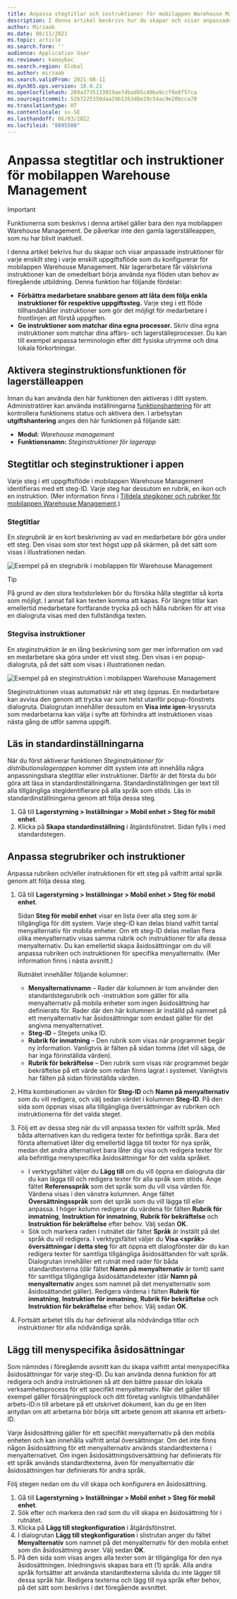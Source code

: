 ```yaml
---
title: Anpassa stegtitlar och instruktioner för mobilappen Warehouse Management
description: I denna artikel beskrivs hur du skapar och visar anpassade instruktioner för varje enskilt steg i respektive uppgiftsflöde som du konfigurerar för mobilappen Warehouse Management.
author: Mirzaab
ms.date: 08/11/2021
ms.topic: article
ms.search.form: ''
audience: Application User
ms.reviewer: kamaybac
ms.search.region: Global
ms.author: mirzaab
ms.search.validFrom: 2021-08-11
ms.dyn365.ops.version: 10.0.21
ms.openlocfilehash: 289a3735133919ae7dbad05c40ba9ccf0e8f57ca
ms.sourcegitcommit: 52b7225350daa29b1263d8e29c54ac9e20bcca70
ms.translationtype: HT
ms.contentlocale: sv-SE
ms.lasthandoff: 06/03/2022
ms.locfileid: "8895508"
---
```

# <a name="customize-step-titles-and-instructions-for-the-warehouse-management-mobile-app"></a>Anpassa stegtitlar och instruktioner för mobilappen Warehouse Management

> [!IMPORTANT]
> Funktionerna som beskrivs i denna artikel gäller bara den nya mobilappen Warehouse Management. De påverkar inte den gamla lagerställeappen, som nu har blivit inaktuell.

I denna artikel bekrivs hur du skapar och visar anpassade instruktioner för varje enskilt steg i varje enskilt uppgiftsflöde som du konfigurerar för mobilappen Warehouse Management. När lagerarbetare får välskrivna instruktioner kan de omedelbart börja använda nya flöden utan behov av föregående utbildning. Denna funktion har följande fördelar:

- **Förbättra medarbetare snabbare genom att låta dem följa enkla instruktioner för respektive uppgiftssteg.** Varje steg i ett flöde tillhandahåller instruktioner som gör det möjligt för medarbetare i frontlinjen att förstå uppgiften.
- **Ge instruktioner som matchar dina egna processer.** Skriv dina egna instruktioner som matchar dina affärs- och lagerställeprocesser. Du kan till exempel anpassa terminologin efter ditt fysiska utrymme och dina lokala förkortningar.

## <a name="turn-on-the-warehouse-app-step-instructions-feature"></a>Aktivera steginstruktionsfunktionen för lagerställeappen

Innan du kan använda den här funktionen den aktiveras i ditt system. Administratörer kan använda inställningarna [funktionshantering](../../fin-ops-core/fin-ops/get-started/feature-management/feature-management-overview.md) för att kontrollera funktionens status och aktivera den. I arbetsytan **utgiftshantering** anges den här funktionen på följande sätt:

- **Modul:** *Warehouse management*
- **Funktionsnamn:** *Steginstruktioner för lagerapp*

## <a name="step-titles-and-step-instructions-in-the-app"></a>Stegtitlar och steginstruktioner i appen

Varje steg i ett uppgiftsflöde i mobilappen Warehouse Management identifieras med ett steg-ID. Varje steg har dessutom en rubrik, en ikon och en instruktion. (Mer information finns i [Tilldela stegikoner och rubriker för mobilappen Warehouse Management](step-icons-titles.md).)

### <a name="step-titles"></a>Stegtitlar

En *stegrubrik* är en kort beskrivning av vad en medarbetare bör göra under ett steg. Den visas som stor text högst upp på skärmen, på det sätt som visas i illustrationen nedan.

![Exempel på en stegrubrik i mobilappen för Warehouse Management](media/wma-step-title.png "Exempel på en stegrubrik i mobilappen Warehouse Management")

> [!TIP]
> På grund av den stora textstorleken bör du försöka hålla stegtitlar så korta som möjligt. I annat fall kan texten komma att kapas. För längre titlar kan emellertid medarbetare fortfarande trycka på och hålla rubriken för att visa en dialogruta visas med den fullständiga texten.

### <a name="step-instructions"></a>Stegvisa instruktioner

En *steginstruktion* är en lång beskrivning som ger mer information om vad en medarbetare ska göra under ett visst steg. Den visas i en popup-dialogruta, på det sätt som visas i illustrationen nedan.

![Exempel på en steginstruktion i mobilappen Warehouse Management](media/wma-step-instructions.png "Exempel på en steginstruktion i mobilappen Warehouse Management")

Steginstruktionen visas automatiskt när ett steg öppnas. En medarbetare kan avvisa den genom att trycka var som helst utanför popup-fönstrets dialogruta. Dialogrutan innehåller dessutom en **Visa inte igen**-kryssruta som medarbetarna kan välja i syfte att förhindra att instruktionen visas nästa gång de utför samma uppgift.

## <a name="load-the-default-setup"></a>Läs in standardinställningarna

När du först aktiverar funktionen *Steginstruktioner för distributionslagerappen* kommer ditt system inte att innehålla några anpassningsbara stegtitlar eller instruktioner. Därför är det första du bör göra att läsa in standardinställningarna. Standardinställningen ger text till alla tillgängliga stegidentifierare på alla språk som stöds. Läs in standardinställningarna genom att följa dessa steg.

1. Gå till **Lagerstyrning \> Inställningar \> Mobil enhet \> Steg för mobil enhet**.
1. Klicka på **Skapa standardinställning** i åtgärdsfönstret. Sidan fylls i med standardstegen.

## <a name="customize-step-titles-and-instructions"></a>Anpassa stegrubriker och instruktioner

Anpassa rubriken och/eller instruktionen för ett steg på valfritt antal språk genom att följa dessa steg.

1. Gå till **Lagerstyrning \> Inställningar \> Mobil enhet \> Steg för mobil enhet**.

    Sidan **Steg för mobil enhet** visar en lista över alla steg som är tillgängliga för ditt system. Varje steg-ID kan delas bland valfrit tantal menyalternativ för mobila enheter. Om ett steg-ID delas mellan flera olika menyalternativ visas samma rubrik och instruktioner för alla dessa menyalternativ. Du kan emellertid skapa åsidosättningar om du vill anpassa rubriken och instruktionen för specifika menyalternativ. (Mer information finns i nästa avsnitt.)

    Rutnätet innehåller följande kolumner:

    - **Menyalternativnamn** – Rader där kolumnen är tom använder den standardstegsrubrik och -instruktion som gäller för alla menyalternativ på mobila enheter som ingen åsidosättning har definierats för. Rader där den här kolumnen är inställd på namnet på ett menyalternativ har åsidosättningar som endast gäller för det angivna menyalternativet.
    - **Steg-ID** – Stegets unika ID.
    - **Rubrik för inmatning** – Den rubrik som visas när programmet begär ny information. Vanligtvis är fälten på sidan tomma (det vill säga, de har inga förinställda värden).
    - **Rubrik för bekräftelse** – Den rubrik som visas när programmet begär bekräftelse på ett värde som redan finns lagrat i systemet. Vanligtvis har fälten på sidan förinställda värden.

1. Hitta kombinationen av värden för **Steg-ID** och **Namn på menyalternativ** som du vill redigera, och välj sedan värdet i kolumnen **Steg-ID**. På den sida som öppnas visas alla tillgängliga översättningar av rubriken och instruktionerna för det valda steget.
1. Följ ett av dessa steg när du vill anpassa texten för valfritt språk. Med båda alternativen kan du redigera texter för befintliga språk. Bara det första alternativet låter dig emellertid lägga till texter för nya språk, medan det andra alternativet bara låter dig visa och redigera texter för alla befintliga menyspecifika åsidosättningar för det valda språket.

    - I verktygsfältet väljer du **Lägg till** om du vill öppna en dialogruta där du kan lägga till och redigera texter för alla språk som stöds. Ange fältet **Referensspråk** som det språk som du vill visa värden för. Värdena visas i den vänstra kolumnen. Ange fältet **Översättningsspråk** som det språk som du vill lägga till eller anpassa. I höger kolumn redigerar du värdena för fälten **Rubrik för inmatning**, **Instruktion för inmatning**, **Rubrik för bekräftelse** och **Instruktion för bekräftelse** efter behov. Välj sedan **OK**.
    - Sök och markera raden i rutnätet där fältet **Språk** är inställt på det språk du vill redigera. I verktygsfältet väljer du **Visa &lt;språk&gt; översättningar i detta steg** för att öppna ett dialogfönster där du kan redigera texter för samtliga tillgängliga åsidosättanden för valt språk. Dialogrutan innehåller ett rutnät med rader för båda standardtexterna (där fältet **Namn på menyalternativ** är tomt) samt för samtliga tillgängliga åsidosättandetexter (där **Namn på menyalternativ** anges som namnet på det menyalternativ som åsidosättandet gäller). Redigera värdena i fälten **Rubrik för inmatning**, **Instruktion för inmatning**, **Rubrik för bekräftelse** och **Instruktion för bekräftelse** efter behov. Välj sedan **OK**.

1. Fortsätt arbetet tills du har definierat alla nödvändiga titlar och instruktioner för alla nödvändiga språk.

## <a name="add-menu-specific-overrides"></a>Lägg till menyspecifika åsidosättningar

Som nämndes i föregående avsnitt kan du skapa valfritt antal menyspecifika åsidosättningar för varje steg-ID. Du kan använda denna funktion för att redigera och ändra instruktionen så att den bättre passar din lokala verksamhetsprocess för ett specifikt menyalternativ. När det gäller till exempel gäller försäljningsplock och ditt företag vanligtvis tillhandahåller arbets-ID:n till arbetare på ett utskrivet dokument, kan du ge en liten antydan om att arbetarna bör börja sitt arbete genom att skanna ett arbets-ID.

Varje åsidosättning gäller för ett specifikt menyalternativ på den mobila enheten och kan innehålla valfritt antal översättningar. Om det inte finns någon åsidosättning för ett menyalternativ används standardtexterna i menyalternativet. Om ingen åsidosättningsöversättning har definierats för ett språk används standardtexterna, även för menyalternativ där åsidosättningen har definierats för andra språk.

Följ stegen nedan om du vill skapa och konfigurera en åsidosättning.

1. Gå till **Lagerstyrning \> Inställningar \> Mobil enhet \> Steg för mobil enhet**.
1. Sök efter och markera den rad som du vill skapa en åsidosättning för i rutnätet.
1. Klicka på **Lägg till stegkonfiguration** i åtgärdsfönstret.
1. I dialogrutan **Lägg till stegkonfiguration** i slistrutan anger du fältet **Menyalternativ** som namnet på det menyalternativ för den mobila enhet som din åsidosättning avser. Välj sedan **OK**.
1. På den sida som visas anges alla texter som är tillgängliga för den nya åsidosättningen. Inledningsvis skapas bara ett (1) språk. Alla andra språk fortsätter att använda standardtexterna såvida du inte lägger till dessa språk här. Redigera texterna och lägg till nya språk efter behov, på det sätt som beskrivs i det föregående avsnittet.
